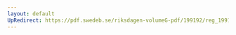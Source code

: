 ```yaml
---
layout: default
UpRedirect: https://pdf.swedeb.se/riksdagen-volumeG-pdf/199192/reg_199192/reg_199192_0248.pdf
---
```

